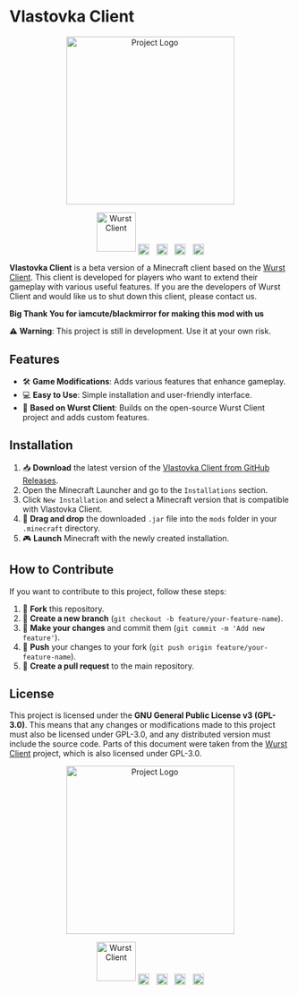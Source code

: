 # Vlastovka Client

<p align="center">
  <a href="https://github.com/lopimates1234/Vlastovka-Client" target="_blank">
    <img src="https://github.com/user-attachments/assets/821dd332-00bf-4626-99c5-2efc154f46f3" alt="Project Logo" width="300">
  </a>
</p>

<div align="center">
  <a href="https://www.wurstclient.net/" target="_blank" style="display: inline-block;">
    <img src="https://cloud.githubusercontent.com/assets/10100202/23872350/47e8462e-082e-11e7-8ac2-07a66e4beaaa.png" alt="Wurst Client" width="70">
  </a>
  <a href="https://www.wurstclient.net/" style="display: inline-block;">
    <img src="https://img.shields.io/badge/Wurst_Official_Site-orange" alt="built with Wurst" style="height: 20px; vertical-align: middle;" />
  </a>
  <!-- Mezera mezi prvky -->
  <img src="data:image/gif;base64,R0lGODlhAQABAAAAACwAAAAAAQABAAA=" style="width: 5px; display: inline-block;" alt="" />
  <a href="https://github.com/lopimates1234/Vlastovka-Client" target="_blank" style="display: inline-block;">
    <img src="https://img.shields.io/github/contributors/lopimates1234/Vlastovka-Client?color=green" alt="contributors" style="height: 20px; vertical-align: middle;" />
  </a>
  <!-- Mezera mezi prvky -->
  <img src="data:image/gif;base64,R0lGODlhAQABAAAAACwAAAAAAQABAAA=" style="width: 5px; display: inline-block;" alt="" />
  <a href="https://ko-fi.com/lopimates1234" target="_blank" style="display: inline-block;">
    <img src="https://storage.ko-fi.com/cdn/cup-border.png" alt="Ko-Fi" style="height: 20px; vertical-align: middle;" />
  </a>
  <!-- Mezera mezi prvky -->
  <img src="data:image/gif;base64,R0lGODlhAQABAAAAACwAAAAAAQABAAA=" style="width: 5px; display: inline-block;" alt="" />
  <a href="https://github.com/lopimates1234/Vlastovka-Client/releases" target="_blank" style="display: inline-block;">
    <img src="https://img.shields.io/badge/Alpha_v2.0-006400" alt="Version" style="height: 20px; vertical-align: middle;" />
  </a>
</div>

<p>                                                   </p>

**Vlastovka Client** is a beta version of a Minecraft client based on the [Wurst Client](https://github.com/Wurst-Imperium/Wurst7). This client is developed for players who want to extend their gameplay with various useful features. If you are the developers of Wurst Client and would like us to shut down this client, please contact us.

**Big Thank You for iamcute/blackmirror for making this mod with us**

⚠️ **Warning**: This project is still in development. Use it at your own risk.

## Features
- 🛠️ **Game Modifications**: Adds various features that enhance gameplay.
- 💻 **Easy to Use**: Simple installation and user-friendly interface.
- 🚀 **Based on Wurst Client**: Builds on the open-source Wurst Client project and adds custom features.

## Installation

1. 📥 **Download** the latest version of the [Vlastovka Client from GitHub Releases](https://github.com/lopimates1234/Vlastovka-Client/releases).
2. Open the Minecraft Launcher and go to the `Installations` section.
3. Click `New Installation` and select a Minecraft version that is compatible with Vlastovka Client.
4. 📂 **Drag and drop** the downloaded `.jar` file into the `mods` folder in your `.minecraft` directory.
5. 🎮 **Launch** Minecraft with the newly created installation.

## How to Contribute

If you want to contribute to this project, follow these steps:

1. 🍴 **Fork** this repository.
2. 🌿 **Create a new branch** (`git checkout -b feature/your-feature-name`).
3. 📝 **Make your changes** and commit them (`git commit -m 'Add new feature'`).
4. 🔄 **Push** your changes to your fork (`git push origin feature/your-feature-name`).
5. 🔧 **Create a pull request** to the main repository.

## License

This project is licensed under the **GNU General Public License v3 (GPL-3.0)**. This means that any changes or modifications made to this project must also be licensed under GPL-3.0, and any distributed version must include the source code. Parts of this document were taken from the [Wurst Client](https://github.com/Wurst-Imperium/Wurst7) project, which is also licensed under GPL-3.0.


<p align="center">
  <a href="https://github.com/lopimates1234/Vlastovka-Client" target="_blank">
    <img src="https://github.com/user-attachments/assets/821dd332-00bf-4626-99c5-2efc154f46f3" alt="Project Logo" width="300">
  </a>
</p>

<div align="center">
  <a href="https://www.wurstclient.net/" target="_blank" style="display: inline-block;">
    <img src="https://cloud.githubusercontent.com/assets/10100202/23872350/47e8462e-082e-11e7-8ac2-07a66e4beaaa.png" alt="Wurst Client" width="70">
  </a>
  <a href="https://www.wurstclient.net/" style="display: inline-block;">
    <img src="https://img.shields.io/badge/Wurst_Official_Site-orange" alt="built with Wurst" style="height: 20px; vertical-align: middle;" />
  </a>
  <!-- Mezera mezi prvky -->
  <img src="data:image/gif;base64,R0lGODlhAQABAAAAACwAAAAAAQABAAA=" style="width: 5px; display: inline-block;" alt="" />
  <a href="https://github.com/lopimates1234/Vlastovka-Client" target="_blank" style="display: inline-block;">
    <img src="https://img.shields.io/github/contributors/lopimates1234/Vlastovka-Client?color=green" alt="contributors" style="height: 20px; vertical-align: middle;" />
  </a>
  <!-- Mezera mezi prvky -->
  <img src="data:image/gif;base64,R0lGODlhAQABAAAAACwAAAAAAQABAAA=" style="width: 5px; display: inline-block;" alt="" />
  <a href="https://ko-fi.com/lopimates1234" target="_blank" style="display: inline-block;">
    <img src="https://storage.ko-fi.com/cdn/cup-border.png" alt="Ko-Fi" style="height: 20px; vertical-align: middle;" />
  </a>
  <!-- Mezera mezi prvky -->
  <img src="data:image/gif;base64,R0lGODlhAQABAAAAACwAAAAAAQABAAA=" style="width: 5px; display: inline-block;" alt="" />
  <a href="https://github.com/lopimates1234/Vlastovka-Client/releases" target="_blank" style="display: inline-block;">
    <img src="https://img.shields.io/badge/Alpha_v2.0-006400" alt="Version" style="height: 20px; vertical-align: middle;" />
  </a>
</div>
